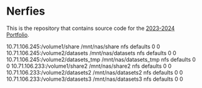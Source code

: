 # Nerfies

This is the repository that contains source code for the [2023-2024 Portfolio](https://kizzysama.github.io/2023-2024-portfolio.github.io/).

10.71.106.245:/volume1/share        /mnt/nas/share          nfs     defaults        0       0
10.71.106.245:/volume2/datasets     /mnt/nas/datasets       nfs     defaults        0       0
10.71.106.245:/volume2/datasets_tmp /mnt/nas/datasets_tmp   nfs     defaults        0       0
10.71.106.233:/volume1/share2       /mnt/nas/share2         nfs     defaults        0       0
10.71.106.233:/volume2/datasets2    /mnt/nas/datasets2      nfs     defaults        0       0
10.71.106.233:/volume3/datasets3    /mnt/nas/datasets3      nfs     defaults        0       0
